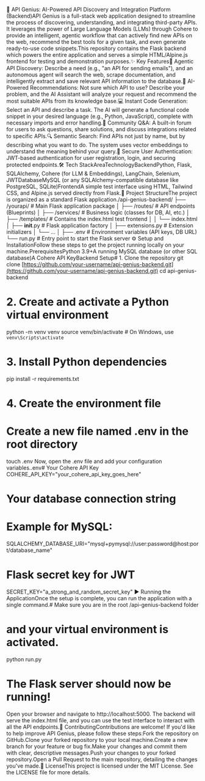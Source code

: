 🚀 API Genius: AI-Powered API Discovery and Integration Platform (Backend)API Genius is a full-stack web application designed to streamline the process of discovering, understanding, and integrating third-party APIs. It leverages the power of Large Language Models (LLMs) through Cohere to provide an intelligent, agentic workflow that can actively find new APIs on the web, recommend the best tools for a given task, and even generate ready-to-use code snippets.This repository contains the Flask backend which powers the entire application and serves a simple HTML/Alpine.js frontend for testing and demonstration purposes.✨ Key Features🤖 Agentic API Discovery: Describe a need (e.g., "an API for sending emails"), and an autonomous agent will search the web, scrape documentation, and intelligently extract and save relevant API information to the database.🧠 AI-Powered Recommendations: Not sure which API to use? Describe your problem, and the AI Assistant will analyze your request and recommend the most suitable APIs from its knowledge base.💻 Instant Code Generation: Select an API and describe a task. The AI will generate a functional code snippet in your desired language (e.g., Python, JavaScript), complete with necessary imports and error handling.💬 Community Q&A: A built-in forum for users to ask questions, share solutions, and discuss integrations related to specific APIs.🔍 Semantic Search: Find APIs not just by name, but by describing what you want to do. The system uses vector embeddings to understand the meaning behind your query.🔐 Secure User Authentication: JWT-based authentication for user registration, login, and securing protected endpoints.🛠️ Tech StackAreaTechnologyBackendPython, Flask, SQLAlchemy, Cohere (for LLM & Embeddings), LangChain, Selenium, JWTDatabaseMySQL (or any SQLAlchemy-compatible database like PostgreSQL, SQLite)FrontendA simple test interface using HTML, Tailwind CSS, and Alpine.js served directly from Flask.📂 Project StructureThe project is organized as a standard Flask application./api-genius-backend/
├── /yourapi/               # Main Flask application package
│   ├── /routes/            # API endpoints (Blueprints)
│   ├── /services/          # Business logic (classes for DB, AI, etc.)
│   ├── /templates/         # Contains the index.html test frontend
│   │   └── index.html
│   ├── __init__.py         # Flask application factory
│   ├── extensions.py       # Extension initializers
│   └── ...
│
├── .env                    # Environment variables (API keys, DB URL)
└── run.py                  # Entry point to start the Flask server
⚙️ Setup and InstallationFollow these steps to get the project running locally on your machine.PrerequisitesPython 3.9+A running MySQL database (or other SQL database)A Cohere API KeyBackend Setup# 1. Clone the repository
git clone [https://github.com/your-username/api-genius-backend.git](https://github.com/your-username/api-genius-backend.git)
cd api-genius-backend

# 2. Create and activate a Python virtual environment
python -m venv venv
source venv/bin/activate  # On Windows, use `venv\Scripts\activate`

# 3. Install Python dependencies
pip install -r requirements.txt

# 4. Create the environment file
# Create a new file named .env in the root directory
touch .env
Now, open the .env file and add your configuration variables..env# Your Cohere API Key
COHERE_API_KEY="your_cohere_api_key_goes_here"

# Your database connection string
# Example for MySQL:
SQLALCHEMY_DATABASE_URI="mysql+pymysql://user:password@host:port/database_name"

# Flask secret key for JWT
SECRET_KEY="a_strong_and_random_secret_key"
▶️ Running the ApplicationOnce the setup is complete, you can run the application with a single command.# Make sure you are in the root /api-genius-backend folder
# and your virtual environment is activated.
python run.py

# The Flask server should now be running!
Open your browser and navigate to http://localhost:5000. The backend will serve the index.html file, and you can use the test interface to interact with all the API endpoints.🤝 ContributingContributions are welcome! If you'd like to help improve API Genius, please follow these steps:Fork the repository on GitHub.Clone your forked repository to your local machine.Create a new branch for your feature or bug fix.Make your changes and commit them with clear, descriptive messages.Push your changes to your forked repository.Open a Pull Request to the main repository, detailing the changes you've made.📄 LicenseThis project is licensed under the MIT License. See the LICENSE file for more details.

